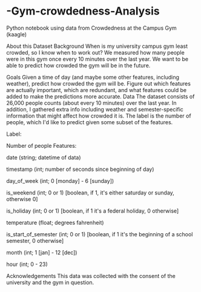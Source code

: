 # -Gym-crowdedness-Analysis
Python notebook using data from Crowdedness at the Campus Gym (kaagle)


About this Dataset
Background
When is my university campus gym least crowded, so I know when to work out? We measured how many people were in this gym once every 10 minutes over the last year. We want to be able to predict how crowded the gym will be in the future.

Goals
Given a time of day (and maybe some other features, including weather), predict how crowded the gym will be.
Figure out which features are actually important, which are redundant, and what features could be added to make the predictions more accurate.
Data
The dataset consists of 26,000 people counts (about every 10 minutes) over the last year. In addition, I gathered extra info including weather and semester-specific information that might affect how crowded it is. The label is the number of people, which I'd like to predict given some subset of the features.

Label:

Number of people
Features:

date (string; datetime of data)

timestamp (int; number of seconds since beginning of day)

day_of_week (int; 0 [monday] - 6 [sunday])

is_weekend (int; 0 or 1) [boolean, if 1, it's either saturday or sunday, otherwise 0]

is_holiday (int; 0 or 1) [boolean, if 1 it's a federal holiday, 0 otherwise]

temperature (float; degrees fahrenheit)

is_start_of_semester (int; 0 or 1) [boolean, if 1 it's the beginning of a school semester, 0 otherwise]

month (int; 1 [jan] - 12 [dec])

hour (int; 0 - 23)

Acknowledgements
This data was collected with the consent of the university and the gym in question.
